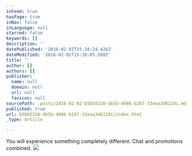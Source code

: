 ```yaml
---
inFeed: true
hasPage: true
inNav: false
inLanguage: null
starred: false
keywords: []
description: ''
datePublished: '2016-02-02T15:10:24.426Z'
dateModified: '2016-02-02T15:10:05.588Z'
title: ''
author: []
authors: []
publisher:
  name: null
  domain: null
  url: null
  favicon: null
sourcePath: _posts/2016-02-02-b5bb5320-db5b-4086-b267-33eea3d622dc.md
published: true
url: b5bb5320-db5b-4086-b267-33eea3d622dc/index.html
_type: Article

---
```

You will experience something completely different. Chat and promotions combined.  ![](https://the-grid-user-content.s3-us-west-2.amazonaws.com/2c3af2f2-7fb1-4f58-95ee-2f9b0b218680.jpg)